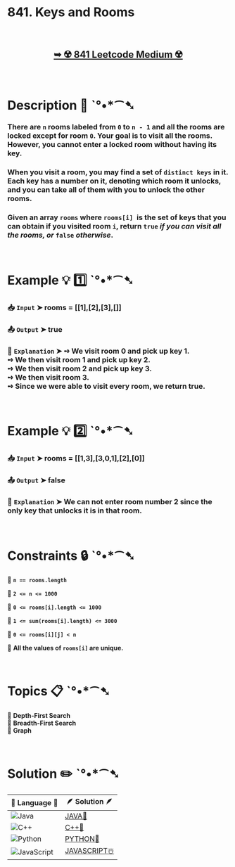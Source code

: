 # 841. Keys and Rooms

</br>

<h2 align="center"> 

<a href="https://leetcode.com/problems/keys-and-rooms/description/?envType=study-plan-v2&envId=leetcode-75"><strong>➥ ☢️ 841 Leetcode Medium ☢️ </strong></a>
</h2>

</br>

# Description 📜 ˋ°•*⁀➷

### There are `n` rooms labeled from `0` to `n - 1` and all the rooms are locked except for room `0`. Your goal is to visit all the rooms. However, you cannot enter a locked room without having its key.

### When you visit a room, you may find a set of `distinct keys` in it. Each key has a number on it, denoting which room it unlocks, and you can take all of them with you to unlock the other rooms.

### Given an array `rooms` where `rooms[i] `is the set of keys that you can obtain if you visited room `i`, return `true` *if you can visit all the rooms, or* `false` *otherwise*.

</br>

# Example 💡 1️⃣ ˋ°•*⁀➷

  ### 📥 `Input`  ➤ rooms = [[1],[2],[3],[]]

  ### 📤 `Output`  ➤ true

  ### 🔦 `Explanation`  ➤ ➺ We visit room 0 and pick up key 1.</br> ➺ We then visit room 1 and pick up key 2.</br> ➺ We then visit room 2 and pick up key 3.</br> ➺ We then visit room 3.</br> ➺ Since we were able to visit every room, we return true.

</br>

# Example 💡 2️⃣ ˋ°•*⁀➷

  ### 📥 `Input` ➤  rooms = [[1,3],[3,0,1],[2],[0]]

  ### 📤 `Output`  ➤  false

  ### 🔦 `Explanation` ➤ We can not enter room number 2 since the only key that unlocks it is in that room.

</br>

# Constraints 🔒 ˋ°•*⁀➷

🔹 **`n == rooms.length`** </br>

🔹 **`2 <= n <= 1000`** </br>

🔹 **`0 <= rooms[i].length <= 1000`** </br>

🔹 **`1 <= sum(rooms[i].length) <= 3000`** </br>

🔹 **`0 <= rooms[i][j] < n`** </br>

🔹 **All the values of `rooms[i]` are unique.** </br>

</br>

# Topics 📋 ˋ°•*⁀➷

🔸 **Depth-First Search**  </br>
🔸 **Breadth-First Search**  </br>
🔸 **Graph**  </br>

</br>

# Solution ✏️ ˋ°•*⁀➷

| 📒 Language 📒  | 🪶 Solution 🪶 |
| ------------- | ------------- |
|  ![Java](https://img.shields.io/badge/java-%23ED8B00.svg?style=for-the-badge&logo=openjdk&logoColor=white)  | [JAVA🍁](https://github.com/Prakhar-002/LEETCODE/blob/main/%F0%9F%93%9A%20Study%20%F0%9F%8E%A7%20Plan%20%F0%9F%91%A8%F0%9F%8F%BB%E2%80%8D%F0%9F%92%BB/%F0%9F%8D%A8%20LeetCode%2075%20-%20%F0%9F%AA%BB%20Ace%20Coding%20Interview/%F0%9F%94%AC%20Examine%20Thoroughly%20%F0%9F%A7%AC/12%20Graphs%20-%20DFS/Day%20%E2%9E%BA%2043%20%F0%9F%AA%BB%20841.%20Keys%20and%20Rooms%20%E2%98%83%EF%B8%8F%20%F0%9F%8D%81%20%F0%9F%8D%B0%20%F0%9F%8E%B2/%F0%9F%8D%81JAVA%20-%20841.%20Keys%20and%20Rooms.java) |
|  ![C++](https://img.shields.io/badge/c++-%2300599C.svg?style=for-the-badge&logo=c%2B%2B&logoColor=white)  | [C++🎲](https://github.com/Prakhar-002/LEETCODE/blob/main/%F0%9F%93%9A%20Study%20%F0%9F%8E%A7%20Plan%20%F0%9F%91%A8%F0%9F%8F%BB%E2%80%8D%F0%9F%92%BB/%F0%9F%8D%A8%20LeetCode%2075%20-%20%F0%9F%AA%BB%20Ace%20Coding%20Interview/%F0%9F%94%AC%20Examine%20Thoroughly%20%F0%9F%A7%AC/12%20Graphs%20-%20DFS/Day%20%E2%9E%BA%2043%20%F0%9F%AA%BB%20841.%20Keys%20and%20Rooms%20%E2%98%83%EF%B8%8F%20%F0%9F%8D%81%20%F0%9F%8D%B0%20%F0%9F%8E%B2/%F0%9F%8E%B2CPP%20-%20841.%20Keys%20and%20Rooms.cpp)  |
|  ![Python](https://img.shields.io/badge/python-3670A0?style=for-the-badge&logo=python&logoColor=ffdd54)    | [PYTHON🍰](https://github.com/Prakhar-002/LEETCODE/blob/main/%F0%9F%93%9A%20Study%20%F0%9F%8E%A7%20Plan%20%F0%9F%91%A8%F0%9F%8F%BB%E2%80%8D%F0%9F%92%BB/%F0%9F%8D%A8%20LeetCode%2075%20-%20%F0%9F%AA%BB%20Ace%20Coding%20Interview/%F0%9F%94%AC%20Examine%20Thoroughly%20%F0%9F%A7%AC/12%20Graphs%20-%20DFS/Day%20%E2%9E%BA%2043%20%F0%9F%AA%BB%20841.%20Keys%20and%20Rooms%20%E2%98%83%EF%B8%8F%20%F0%9F%8D%81%20%F0%9F%8D%B0%20%F0%9F%8E%B2/%F0%9F%8D%B0PYTHON%20-%20841.%20Keys%20and%20Rooms.py) |
| ![JavaScript](https://img.shields.io/badge/javascript-%23323330.svg?style=for-the-badge&logo=javascript&logoColor=%23F7DF1E)   | [JAVASCRIPT☃️](https://github.com/Prakhar-002/LEETCODE/blob/main/%F0%9F%93%9A%20Study%20%F0%9F%8E%A7%20Plan%20%F0%9F%91%A8%F0%9F%8F%BB%E2%80%8D%F0%9F%92%BB/%F0%9F%8D%A8%20LeetCode%2075%20-%20%F0%9F%AA%BB%20Ace%20Coding%20Interview/%F0%9F%94%AC%20Examine%20Thoroughly%20%F0%9F%A7%AC/12%20Graphs%20-%20DFS/Day%20%E2%9E%BA%2043%20%F0%9F%AA%BB%20841.%20Keys%20and%20Rooms%20%E2%98%83%EF%B8%8F%20%F0%9F%8D%81%20%F0%9F%8D%B0%20%F0%9F%8E%B2/%E2%98%83%EF%B8%8FJAVASCRIPT%20-%20841.%20Keys%20and%20Rooms.js) |
